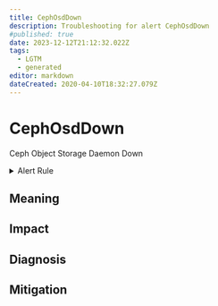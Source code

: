 ```yaml
---
title: CephOsdDown
description: Troubleshooting for alert CephOsdDown
#published: true
date: 2023-12-12T21:12:32.022Z
tags: 
  - LGTM
  - generated
editor: markdown
dateCreated: 2020-04-10T18:32:27.079Z
---
```


# CephOsdDown

Ceph Object Storage Daemon Down

<details>
  <summary>Alert Rule</summary>

{{% rule "ceph/ceph-internal.yml" "CephOsdDown" %}}

{{% comment %}}

```yaml
alert: CephOsdDown
expr: ceph_osd_up == 0
for: 0m
labels:
    severity: critical
annotations:
    summary: Ceph OSD Down (instance {{ $labels.instance }})
    description: |-
        Ceph Object Storage Daemon Down
          VALUE = {{ $value }}
          LABELS = {{ $labels }}
    runbook: https://github.com/srerun/prometheus-alerts/blob/main/content/runbooks/ceph-internal/CephOsdDown.md

```

{{% /comment %}}

</details>


## Meaning
[//]: # "Short paragraph that explains what the alert means"


## Impact
[//]: # "What could / will happen if the alert is not addressed"



## Diagnosis
[//]: # "Steps to take to identify the cause of the problem"



## Mitigation
[//]: # "The steps necessary to resolve the alert"
